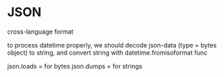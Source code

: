 # JSON 
cross-language format

to process datetime properly, we should decode json-data (type = bytes object) to string, 
and convert string with datetime.fromisoformat func

json.loads = for bytes
json.dumps = for strings
